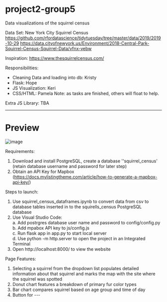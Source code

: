 # project2-group5
Data visualizations of the squirrel census

Data Set: New York City Squirrel Census
https://github.com/rfordatascience/tidytuesday/tree/master/data/2019/2019-10-29
https://data.cityofnewyork.us/Environment/2018-Central-Park-Squirrel-Census-Squirrel-Data/vfnx-vebw

Inspiration:
https://www.thesquirrelcensus.com/

Responsibilities:
* Cleaning Data and loading into db: Kristy
* Flask: Hope
* JS Visualization: Keri
* CSS/HTML: Pamela
Note: as tasks are finished, others will float to help.

Extra JS Library: TBA



<hr>

<h1>Preview</h1>

![image](https://user-images.githubusercontent.com/73491575/115479387-4f660b80-a216-11eb-80f7-4362442fa913.png)

Requirements:
  1. Download and install PostgreSQL, create a database ''squirrel_census' (retain database username and password for later step)
  2. Obtain an API Key for Mapbox (https://docs.mylistingtheme.com/article/how-to-generate-a-mapbox-api-key/)
  
Steps to launch:
  1. Use squirrel_census_dataframes.ipynb to convert data from csv to database tables inserted in to the squirells_census PostgreSQL database<br>
  2. Use Visual Studio Code: <br>
        a. Add postrgres database user name and password to config/config.py<br>
        b. Add mpabox API key to js/config.js<br>
        c. Run flask app in app.py to start local server <br>
        d. Use python -m http.server to open the project in an Integrated Terminal <br>
  3. Open http://localhost:8000/ to view the website
  
Page Features:<br>
  1. Selecting a squirrel from the dropdown list populates detailed information about that squirrel and marks the map with the site where the squirrel was spotted<br>
  2. Donut chart features a breakdown of primary fur color types<br>
  3. Bar chart compares squirrel based on age group and time of day<br>
  4. Button for ---
